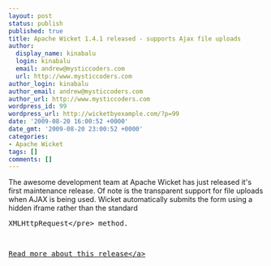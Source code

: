 ```yaml
---
layout: post
status: publish
published: true
title: Apache Wicket 1.4.1 released - supports Ajax file uploads
author:
  display_name: kinabalu
  login: kinabalu
  email: andrew@mysticcoders.com
  url: http://www.mysticcoders.com
author_login: kinabalu
author_email: andrew@mysticcoders.com
author_url: http://www.mysticcoders.com
wordpress_id: 99
wordpress_url: http://wicketbyexample.com/?p=99
date: '2009-08-20 16:00:52 +0000'
date_gmt: '2009-08-20 23:00:52 +0000'
categories:
- Apache Wicket
tags: []
comments: []
---
```

<p>The awesome development team at Apache Wicket has just released it's first maintenance release.  Of note is the transparent support for file uploads when AJAX is being used.  Wicket automatically submits the form using a hidden iframe rather than the standard
<pre>XMLHttpRequest<&#47;pre> method.</p>
<p><a href="http:&#47;&#47;wicketinaction.com&#47;2009&#47;08&#47;wicket-1-4-1-supports-ajax-file-uploads&#47;" target="_blank">Read more about this release<&#47;a></p>

